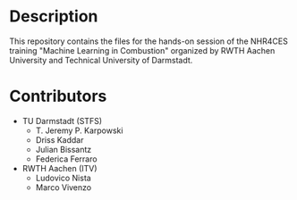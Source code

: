 # Description
This repository contains the files for the hands-on session of the NHR4CES training "Machine Learning in Combustion" organized by RWTH Aachen University and Technical University of Darmstadt.

# Contributors
- TU Darmstadt (STFS)
    - T. Jeremy P. Karpowski
    - Driss Kaddar
    - Julian Bissantz
    - Federica Ferraro
- RWTH Aachen (ITV)
    - Ludovico Nista
    - Marco Vivenzo
